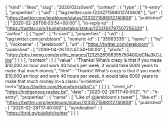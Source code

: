 {
  "kind" : "likes",
  "slug" : "2020/02/z0wm1",
  "context" : {
    "type" : [ "h-entry" ],
    "properties" : {
      "uid" : [ "tag:twitter.com:1233271588012740608" ],
      "url" : [ "https://twitter.com/jerebloom/status/1233271588012740608" ],
      "published" : [ "2020-02-28T06:03:54+00:00" ],
      "in-reply-to" : [ "https://twitter.com/Humphreytalks/status/1233184797507256320" ],
      "author" : [ {
        "type" : [ "h-card" ],
        "properties" : {
          "uid" : [ "tag:twitter.com:jerebloom" ],
          "numeric-id" : [ "35963335" ],
          "name" : [ "he" ],
          "nickname" : [ "jerebloom" ],
          "url" : [ "https://twitter.com/jerebloom" ],
          "published" : [ "2009-04-28T02:47:54+00:00" ],
          "photo" : [ "https://pbs.twimg.com/profile_images/1232526906395750400/dCNa3kCJ.jpg" ]
        }
      } ],
      "content" : [ {
        "value" : "Thanks! What’s crazy is that if you made $10,000 an hour and work 40 hours per week, it would take 6000 years to make that much money.",
        "html" : "Thanks! What’s crazy is that if you made $10,000 an hour and work 40 hours per week, it would take 6000 years to make that much money.\n<a class=\"u-mention\" href=\"https://twitter.com/Humphreytalks\"></a>"
      } ]
    }
  },
  "client_id" : "https://indigenous.realize.be",
  "date" : "2020-02-28T17:40:00Z",
  "h" : "h-entry",
  "properties" : {
    "name" : [ "Like of @jerebloom's tweet" ],
    "like-of" : [ "https://twitter.com/jerebloom/status/1233271588012740608" ],
    "published" : [ "2020-02-28T17:40:00Z" ],
    "syndication" : [ "https://brid.gy/publish/twitter" ]
  }
}
